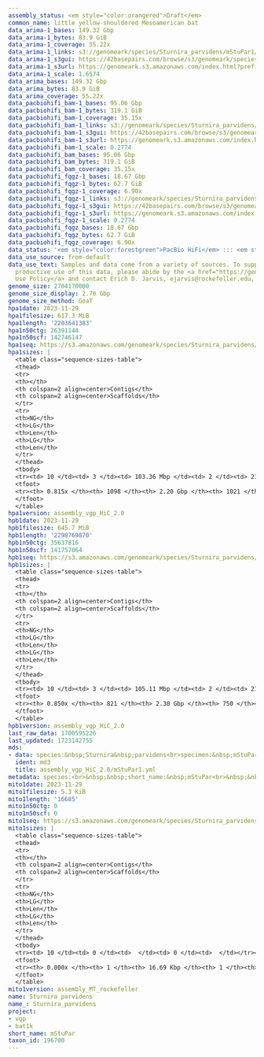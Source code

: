 ```yaml
---
assembly_status: <em style="color:orangered">Draft</em>
common_name: little yellow-shouldered Mesoamerican bat
data_arima-1_bases: 149.32 Gbp
data_arima-1_bytes: 83.9 GiB
data_arima-1_coverage: 55.22x
data_arima-1_links: s3://genomeark/species/Sturnira_parvidens/mStuPar1/genomic_data/arima/<br>
data_arima-1_s3gui: https://42basepairs.com/browse/s3/genomeark/species/Sturnira_parvidens/mStuPar1/genomic_data/arima/
data_arima-1_s3url: https://genomeark.s3.amazonaws.com/index.html?prefix=species/Sturnira_parvidens/mStuPar1/genomic_data/arima/
data_arima-1_scale: 1.6574
data_arima_bases: 149.32 Gbp
data_arima_bytes: 83.9 GiB
data_arima_coverage: 55.22x
data_pacbiohifi_bam-1_bases: 95.06 Gbp
data_pacbiohifi_bam-1_bytes: 319.1 GiB
data_pacbiohifi_bam-1_coverage: 35.15x
data_pacbiohifi_bam-1_links: s3://genomeark/species/Sturnira_parvidens/mStuPar1/genomic_data/pacbio_hifi/<br>
data_pacbiohifi_bam-1_s3gui: https://42basepairs.com/browse/s3/genomeark/species/Sturnira_parvidens/mStuPar1/genomic_data/pacbio_hifi/
data_pacbiohifi_bam-1_s3url: https://genomeark.s3.amazonaws.com/index.html?prefix=species/Sturnira_parvidens/mStuPar1/genomic_data/pacbio_hifi/
data_pacbiohifi_bam-1_scale: 0.2774
data_pacbiohifi_bam_bases: 95.06 Gbp
data_pacbiohifi_bam_bytes: 319.1 GiB
data_pacbiohifi_bam_coverage: 35.15x
data_pacbiohifi_fqgz-1_bases: 18.67 Gbp
data_pacbiohifi_fqgz-1_bytes: 62.7 GiB
data_pacbiohifi_fqgz-1_coverage: 6.90x
data_pacbiohifi_fqgz-1_links: s3://genomeark/species/Sturnira_parvidens/mStuPar1/genomic_data/pacbio_hifi/<br>
data_pacbiohifi_fqgz-1_s3gui: https://42basepairs.com/browse/s3/genomeark/species/Sturnira_parvidens/mStuPar1/genomic_data/pacbio_hifi/
data_pacbiohifi_fqgz-1_s3url: https://genomeark.s3.amazonaws.com/index.html?prefix=species/Sturnira_parvidens/mStuPar1/genomic_data/pacbio_hifi/
data_pacbiohifi_fqgz-1_scale: 0.2774
data_pacbiohifi_fqgz_bases: 18.67 Gbp
data_pacbiohifi_fqgz_bytes: 62.7 GiB
data_pacbiohifi_fqgz_coverage: 6.90x
data_status: '<em style="color:forestgreen">PacBio HiFi</em> ::: <em style="color:forestgreen">Arima</em>'
data_use_source: from-default
data_use_text: Samples and data come from a variety of sources. To support fair and
  productive use of this data, please abide by the <a href="https://genome10k.soe.ucsc.edu/data-use-policies/">Data
  Use Policy</a> and contact Erich D. Jarvis, ejarvis@rockefeller.edu, with any questions.
genome_size: 2704170000
genome_size_display: 2.70 Gbp
genome_size_method: GoaT
hpa1date: 2023-11-29
hpa1filesize: 617.3 MiB
hpa1length: '2203641383'
hpa1n50ctg: 26391144
hpa1n50scf: 142746147
hpa1seq: https://s3.amazonaws.com/genomeark/species/Sturnira_parvidens/mStuPar1/assembly_vgp_HiC_2.0/mStuPar1.HiC.hap1.20231129.fasta.gz
hpa1sizes: |
  <table class="sequence-sizes-table">
  <thead>
  <tr>
  <th></th>
  <th colspan=2 align=center>Contigs</th>
  <th colspan=2 align=center>Scaffolds</th>
  </tr>
  <tr>
  <th>NG</th>
  <th>LG</th>
  <th>Len</th>
  <th>LG</th>
  <th>Len</th>
  </tr>
  </thead>
  <tbody>
  <tr><td> 10 </td><td> 3 </td><td> 103.36 Mbp </td><td> 2 </td><td> 216.38 Mbp </td></tr><tr><td> 20 </td><td> 6 </td><td> 78.67 Mbp </td><td> 3 </td><td> 193.61 Mbp </td></tr><tr><td> 30 </td><td> 9 </td><td> 70.31 Mbp </td><td> 4 </td><td> 180.14 Mbp </td></tr><tr><td> 40 </td><td> 15 </td><td> 48.48 Mbp </td><td> 6 </td><td> 156.56 Mbp </td></tr><tr style="background-color:#cccccc;"><td> 50 </td><td> 22 </td><td style="background-color:#88ff88;"> 26.39 Mbp </td><td> 8 </td><td style="background-color:#88ff88;"> 142.75 Mbp </td></tr><tr><td> 60 </td><td> 34 </td><td> 18.87 Mbp </td><td> 10 </td><td> 120.22 Mbp </td></tr><tr><td> 70 </td><td> 51 </td><td> 12.48 Mbp </td><td> 12 </td><td> 96.65 Mbp </td></tr><tr><td> 80 </td><td> 271 </td><td> 160.72 Kbp </td><td> 195 </td><td> 160.72 Kbp </td></tr><tr><td> 90 </td><td> 0 </td><td>  </td><td> 0 </td><td>  </td></tr><tr><td> 100 </td><td> 0 </td><td>  </td><td> 0 </td><td>  </td></tr></tbody>
  <tfoot>
  <tr><th> 0.815x </th><th> 1098 </th><th> 2.20 Gbp </th><th> 1021 </th><th> 2.20 Gbp </th></tr>
  </tfoot>
  </table>
hpa1version: assembly_vgp_HiC_2.0
hpb1date: 2023-11-29
hpb1filesize: 645.7 MiB
hpb1length: '2298769870'
hpb1n50ctg: 35637816
hpb1n50scf: 141757064
hpb1seq: https://s3.amazonaws.com/genomeark/species/Sturnira_parvidens/mStuPar1/assembly_vgp_HiC_2.0/mStuPar1.HiC.hap2.20231129.fasta.gz
hpb1sizes: |
  <table class="sequence-sizes-table">
  <thead>
  <tr>
  <th></th>
  <th colspan=2 align=center>Contigs</th>
  <th colspan=2 align=center>Scaffolds</th>
  </tr>
  <tr>
  <th>NG</th>
  <th>LG</th>
  <th>Len</th>
  <th>LG</th>
  <th>Len</th>
  </tr>
  </thead>
  <tbody>
  <tr><td> 10 </td><td> 3 </td><td> 105.11 Mbp </td><td> 2 </td><td> 216.32 Mbp </td></tr><tr><td> 20 </td><td> 6 </td><td> 84.82 Mbp </td><td> 3 </td><td> 194.73 Mbp </td></tr><tr><td> 30 </td><td> 9 </td><td> 77.75 Mbp </td><td> 4 </td><td> 180.64 Mbp </td></tr><tr><td> 40 </td><td> 13 </td><td> 59.93 Mbp </td><td> 6 </td><td> 154.50 Mbp </td></tr><tr style="background-color:#cccccc;"><td> 50 </td><td> 19 </td><td style="background-color:#88ff88;"> 35.64 Mbp </td><td> 8 </td><td style="background-color:#88ff88;"> 141.76 Mbp </td></tr><tr><td> 60 </td><td> 28 </td><td> 24.48 Mbp </td><td> 10 </td><td> 121.27 Mbp </td></tr><tr><td> 70 </td><td> 43 </td><td> 14.47 Mbp </td><td> 12 </td><td> 108.75 Mbp </td></tr><tr><td> 80 </td><td> 79 </td><td> 2.54 Mbp </td><td> 16 </td><td> 25.85 Mbp </td></tr><tr><td> 90 </td><td> 0 </td><td>  </td><td> 0 </td><td>  </td></tr><tr><td> 100 </td><td> 0 </td><td>  </td><td> 0 </td><td>  </td></tr></tbody>
  <tfoot>
  <tr><th> 0.850x </th><th> 821 </th><th> 2.30 Gbp </th><th> 750 </th><th> 2.30 Gbp </th></tr>
  </tfoot>
  </table>
hpb1version: assembly_vgp_HiC_2.0
last_raw_data: 1700595226
last_updated: 1723142755
mds:
- data: species:&nbsp;Sturnira&nbsp;parvidens<br>specimen:&nbsp;mStuPar1<br>projects:&nbsp;<br>&nbsp;&nbsp;-&nbsp;vgp<br>&nbsp;&nbsp;-&nbsp;bat1k<br>assembled_by_group:&nbsp;Rockefeller<br>data_location:&nbsp;S3<br>release_to:&nbsp;S3<br>primary:&nbsp;s3://genomeark/species/Sturnira_parvidens/mStuPar1/assembly_vgp_HiC_2.0/mStuPar1.HiC.hap1.20231129.fasta.gz<br>haplotigs:&nbsp;s3://genomeark/species/Sturnira_parvidens/mStuPar1/assembly_vgp_HiC_2.0/mStuPar1.HiC.hap2.20231129.fasta.gz<br>pretext:&nbsp;s3://genomeark/species/Sturnira_parvidens/mStuPar1/assembly_vgp_HiC_2.0/evaluation/hap1/pretext/mStuPar1_hap1_s2.pretext<br>pretext:&nbsp;s3://genomeark/species/Sturnira_parvidens/mStuPar1/assembly_vgp_HiC_2.0/evaluation/hap2/pretext/mStuPar1_hap2_s2.pretext<br>kmer_spectra_img:&nbsp;s3://genomeark/species/Sturnira_parvidens/mStuPar1/assembly_vgp_HiC_2.0/evaluation/merqury/mStuPar1_png/<br>pacbio_read_dir:&nbsp;s3://genomeark/species/Sturnira_parvidens/mStuPar1/genomic_data/pacbio_hifi/<br>pacbio_read_type:&nbsp;hifi<br>hic_read_dir:&nbsp;s3://genomeark/species/Sturnira_parvidens/mStuPar1/genomic_data/arima/<br>mito:&nbsp;s3://genomeark/species/Sturnira_parvidens/mStuPar1/assembly_MT_rockefeller/mStuPar1.MT.20231129.fasta.gz<br>pipeline:&nbsp;<br>&nbsp;&nbsp;-&nbsp;hifiasm&nbsp;(0.19.3+galaxy0)<br>&nbsp;&nbsp;-&nbsp;yahs&nbsp;(1.2a.2+galaxy1)<br>notes:&nbsp;This&nbsp;was&nbsp;a&nbsp;Hifiasm-HiC&nbsp;assembly&nbsp;of&nbsp;mStuPar1.&nbsp;This&nbsp;hap1&nbsp;assembly&nbsp;and&nbsp;hap2&nbsp;assembly&nbsp;underwent&nbsp;separate&nbsp;HiC&nbsp;scaffolding&nbsp;with&nbsp;YaHS.&nbsp;The&nbsp;HiC&nbsp;prep&nbsp;kit&nbsp;used&nbsp;was&nbsp;Swift-IDT.&nbsp;The&nbsp;HiC&nbsp;reaction&nbsp;was&nbsp;using&nbsp;Arima&nbsp;kit&nbsp;v2.<br>
  ident: md3
  title: assembly_vgp_HiC_2.0/mStuPar1.yml
metadata: species:<br>&nbsp;&nbsp;short_name:&nbsp;mStuPar<br>&nbsp;&nbsp;name:&nbsp;Sturnira&nbsp;parvidens<br>&nbsp;&nbsp;taxon_id:&nbsp;196700<br>&nbsp;&nbsp;common_name:&nbsp;little&nbsp;yellow-shouldered&nbsp;Mesoamerican&nbsp;bat<br>&nbsp;&nbsp;order:<br>&nbsp;&nbsp;&nbsp;&nbsp;name:&nbsp;Chiroptera<br>&nbsp;&nbsp;family:<br>&nbsp;&nbsp;&nbsp;&nbsp;name:&nbsp;Phyllostomidae<br>&nbsp;&nbsp;individuals:<br>&nbsp;&nbsp;&nbsp;&nbsp;-&nbsp;short_name:&nbsp;mStuPar1<br>&nbsp;&nbsp;genome_size:&nbsp;2704170000<br>&nbsp;&nbsp;genome_size_method:&nbsp;GoaT<br>&nbsp;&nbsp;project:&nbsp;[&nbsp;vgp&nbsp;,&nbsp;bat1k&nbsp;]<br>
mito1date: 2023-11-29
mito1filesize: 5.3 KiB
mito1length: '16685'
mito1n50ctg: 0
mito1n50scf: 0
mito1seq: https://s3.amazonaws.com/genomeark/species/Sturnira_parvidens/mStuPar1/assembly_MT_rockefeller/mStuPar1.MT.20231129.fasta.gz
mito1sizes: |
  <table class="sequence-sizes-table">
  <thead>
  <tr>
  <th></th>
  <th colspan=2 align=center>Contigs</th>
  <th colspan=2 align=center>Scaffolds</th>
  </tr>
  <tr>
  <th>NG</th>
  <th>LG</th>
  <th>Len</th>
  <th>LG</th>
  <th>Len</th>
  </tr>
  </thead>
  <tbody>
  <tr><td> 10 </td><td> 0 </td><td>  </td><td> 0 </td><td>  </td></tr><tr><td> 20 </td><td> 0 </td><td>  </td><td> 0 </td><td>  </td></tr><tr><td> 30 </td><td> 0 </td><td>  </td><td> 0 </td><td>  </td></tr><tr><td> 40 </td><td> 0 </td><td>  </td><td> 0 </td><td>  </td></tr><tr style="background-color:#cccccc;"><td> 50 </td><td> 0 </td><td style="background-color:#ff8888;">  </td><td> 0 </td><td style="background-color:#ff8888;">  </td></tr><tr><td> 60 </td><td> 0 </td><td>  </td><td> 0 </td><td>  </td></tr><tr><td> 70 </td><td> 0 </td><td>  </td><td> 0 </td><td>  </td></tr><tr><td> 80 </td><td> 0 </td><td>  </td><td> 0 </td><td>  </td></tr><tr><td> 90 </td><td> 0 </td><td>  </td><td> 0 </td><td>  </td></tr><tr><td> 100 </td><td> 0 </td><td>  </td><td> 0 </td><td>  </td></tr></tbody>
  <tfoot>
  <tr><th> 0.000x </th><th> 1 </th><th> 16.69 Kbp </th><th> 1 </th><th> 16.69 Kbp </th></tr>
  </tfoot>
  </table>
mito1version: assembly_MT_rockefeller
name: Sturnira parvidens
name_: Sturnira_parvidens
project:
- vgp
- bat1k
short_name: mStuPar
taxon_id: 196700
---
```

